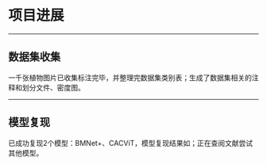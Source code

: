 # 项目进展

---

## 数据集收集

​       一千张植物图片已收集标注完毕，并整理完数据集类别表；生成了数据集相关的注释和划分文件、密度图。

---

## 模型复现

​       已成功复现2个模型：BMNet+、CACViT，模型复现结果如；正在查阅文献尝试其他模型。

